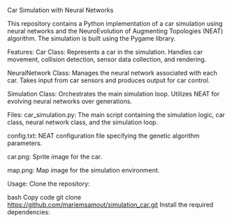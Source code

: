 Car Simulation with Neural Networks

This repository contains a Python implementation of a car simulation using neural networks and the NeuroEvolution of Augmenting Topologies (NEAT) algorithm. The simulation is built using the Pygame library.

Features:
Car Class: Represents a car in the simulation. Handles car movement, collision detection, sensor data collection, and rendering.

NeuralNetwork Class: Manages the neural network associated with each car. Takes input from car sensors and produces output for car control.

Simulation Class: Orchestrates the main simulation loop. Utilizes NEAT for evolving neural networks over generations.

Files:
car_simulation.py: The main script containing the simulation logic, car class, neural network class, and the simulation loop.

config.txt: NEAT configuration file specifying the genetic algorithm parameters.

car.png: Sprite image for the car.

map.png: Map image for the simulation environment.

Usage:
Clone the repository:

bash
Copy code
git clone https://github.com/mariemsamout/simulation_car.git
Install the required dependencies:










